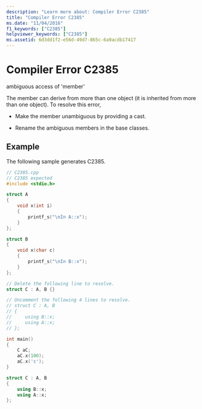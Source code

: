 ```yaml
---
description: "Learn more about: Compiler Error C2385"
title: "Compiler Error C2385"
ms.date: "11/04/2016"
f1_keywords: ["C2385"]
helpviewer_keywords: ["C2385"]
ms.assetid: 6d3dd1f2-e56d-49d7-865c-6a9acdb17417
---
```

# Compiler Error C2385

ambiguous access of 'member'

The member can derive from more than one object (it is inherited from more than one object).  To resolve this error,

- Make the member unambiguous by providing a cast.

- Rename the ambiguous members in the base classes.

## Example

The following sample generates C2385.

```cpp
// C2385.cpp
// C2385 expected
#include <stdio.h>

struct A
{
    void x(int i)
    {
        printf_s("\nIn A::x");
    }
};

struct B
{
    void x(char c)
    {
        printf_s("\nIn B::x");
    }
};

// Delete the following line to resolve.
struct C : A, B {}

// Uncomment the following 4 lines to resolve.
// struct C : A, B
// {
//     using B::x;
//     using A::x;
// };

int main()
{
    C aC;
    aC.x(100);
    aC.x('c');
}

struct C : A, B
{
    using B::x;
    using A::x;
};
```
